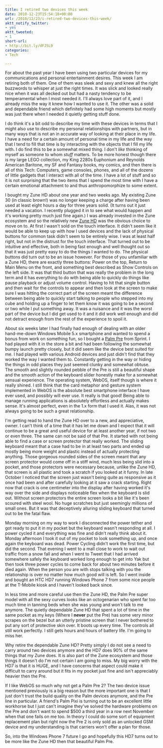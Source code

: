 ```yaml
---
title: I retired two devices this week
date: 2010-12-23T15:54:18+00:00
url: /2010/12/23/i-retired-two-devices-this-week/
aktt_notify_twitter:
- yes
aktt_tweeted:
- 1
short-url:
- http://bit.ly/dFJSL9
categories:
- Tech

---
```

<div class='microid-mailto+http:sha1:2bb30640da2469617ce934288f420a15883ad1be'>

For about the past year I have been using two particular devices for my communications and personal entertainment desires. This week I am retiring both of them. One of them was sleek and sexy and knew all the right buzzwords to whisper at just the right times. It was slick and looked really nice when it was all decked out but had a nasty tendency to be temperamental when I most needed it. I'll always love part of it, and I already miss the way it knew how I wanted to use it. The other was a solid and dependable friend which definitely had some high moments but mostly was just there when I needed it quietly getting stuff done.

I do think it's a bit odd to describe my time with these devices in terms that I might also use to describe my personal relationships with partners, but in many ways that is not an in accurate way of looking at their place in my life. I have a need for a certain amount of personal time in my life and the way that I tend to fill that time is by interacting with the objects that I fill my life with. I do find this to be a somewhat mixed thing. I don't <em>like</em> thinking of myself as someone to whom <em>stuff</em> matters. To be more honest though there is my large LEGO collection, my King 2280s Euphonium and Reynolds American Baritone, my SF and Fantasy books, my comics, and then there is all of this Tech: Computers, game consoles, phones, and all of the dozens of little gadgets that I interact with all of the time. I have a lot of stuff and so it is not surprising that the two items that I spend the most time with I have a certain emotional attachment to and thus anthropomorphize to some extent.

I bought my Zune HD about one year and two weeks ago. My existing Zune 30 (in classic brown!) was no longer keeping a charge after having been used at least eight hours a day for three years solid. (It turns out it just needed a vacation. I recently plugged it in to see what would happen and it's working pretty much just fine again.) I was already invested in the Zune ecosystem and so the relatively new [Zune HD](http://www.zune.net/en-US/products/zunehd/default.htm) was the obvious choice to move on to. At first I wasn't sold on the touch interface. It didn't seem like it would be able to keep up with how I used devices and the lack of physical buttons for common task didn't seem to be entirely wise. I was at least half right, but not in the distrust for the touch interface. That turned out to be intuitive and effective, both in being fast enough and well thought out so that it was just pretty easy to do the things I wanted to do. The physical buttons did turn out to be an issue however. For those of you unfamiliar with a Zune HD, there are exactly three buttons: Power on the top, Return to Main Menu on the front, and something best described as Show Controls on the left side. It was that third button that was really the problem in the long term and it has everything to do with being able to quickly do things like pause playback or adjust volume control. Having to hit that single button and then wait for the controls to appear and then look at the screen to make sure I was hitting the correct part of the screen meant the difference between being able to quickly start talking to people who stepped into my cube and holding up a finger to let them know it was going to be a second or two while I put something away. It was a nuisance and it was the worst part of the device but I did get used to it and it did work well enough and did not detract enough from the rest of the experience to spoil it.

About six weeks later I had finally had enough of dealing with an older hand-me-down Windows Mobile 5.x smartphone and wanted to spend a bonus from work on something fun, so I bought a [Palm Pre](http://www.palm.com/us/products/phones/pre-family.html) from Sprint. I had played with it in the store a bit and had been following the somewhat bumpy launch pretty closely, but it did seem like the device best suited for me. I had played with various Android devices and just didn't find that they worked the way I wanted them to. Constantly getting in the way or hiding the things in odd places they just seemed clunky and somewhat obtuse. The smooth and slightly rounded pebble of the Pre is still a beautiful shape and the smooth action of the keyboard slider honestly make for a somewhat sensual experience. The operating system, WebOS, itself though is where it really shined. I still think that the card metaphor and gesture system implemented in WebOS is the absolute best smartphone interface I have ever used, and possibly will ever use. It really is that good! Being able to manage running applications is absolutely effortless and actually makes sense. It's almost perfect, even in the 1.x form that I used it. Alas, it was not always going to be such a great relationship.

I'm getting read to hand the Zune HD over to a new, and appreciative, owner. I can't think of a time that it has let me down and I expect that it will continue to be a great and useful device for at least another year, if not two or even three. The same can not be said of that Pre. It started with not being able to find a case or screen protector that really worked. The sliding keyboard meant that a case had to be in at least two parts and ended up mostly being more weight and plastic instead of actually protecting anything. Those gorgeous rounded sides of the screen meant that any screen protector would come off in a stiff wind, much less being slid into a pocket, and those protectors were necessary because, unlike the Zune HD, that screen is all plastic and took a scratch if you looked at it funny. In late October I noticed that the screen just wasn't being quite as responsive as it once had been and after carefully looking at it saw a crack starting. Right now that crack is one centimeter into the display after having worked it's way over the side and displays noticeable flex when the keyboard is slid out. Without screen protectors the entire screen looks a bit like it's been scoured with steel wool. No huge scratches but just seemingly millions of small ones. But it was that deceptively alluring sliding keyboard that turned out to be the fatal flaw.

Monday morning on my way to work I disconnected the power tether and got ready to put it in my pocket but the keyboard wasn't responding at all. I power cycled it and everything was fine and didn't really think about it. Monday afternoon I took it out of my pocket to look something up, and once again the keyboard was dead. Power Cycling didn't work the first time, but did the second. That evening I went to a mall close to work to wait out traffic from a snow fall and when I went to Tweet that I had arrived somewhere safely the keyboard worked long enough to get into Yak but then took three power cycles to come back for about two minutes before it died again. When the person you are with stops talking with you the relationship is over no matter how much good will is left. So I went inside and bought an HTC HD7 running Windows Phone 7 from some nice people at the T-Mobile kiosk and I haven't looked back since.

In less time and more careful use then the Zune HD, the Palm Pre super model with all the sexy curves looks like an octogenarian who spent far too much time in tanning beds when she was young and won't talk to me anymore. The quietly dependable Zune HD that spent a lot of time in the same pocket as my keys (Where I <strong>never</strong> put the Pre) has some very minor scrapes on the bezel but an utterly pristine screen that I never bothered to put any sort of protective skin over. It boots up every time. The controls all still work perfectly. I still gets hours and hours of battery life. I'm going to miss her.

Why retire the dependable Zune HD? Pretty simply I do not see a need to carry around two devices anymore and the HD7 does 90% of the same things that my Zune does. It is also part of the Zune ecosystem and those things it doesn't do I'm not certain I am going to miss. My big worry with the HD7 is that it is HUGE, and I have concerns that aspect could make it difficult to carry around but it fits in my pocket just fine and isn't appreciably heavier then the Pre.

If I like WebOS so much why not get a Palm Pre 2? The two device issue mentioned previously is a big reason but the more important one is that I just don't trust the build quality on the Palm devices anymore, and the Pre line in particular. A friend's Palm Pixi is turning out to be an excellent little workhorse but I just can't imagine they've solved the hardware problems on the Pre and don't want to spend $500 a third year in a row next November when that one fails on me too. In theory I could do some sort of equipment replacement plan but right now the Pre 2 is only sold as an unlocked GSM device and my understanding is that carriers won't offer a plan for those.

So, into the Windows Phone 7 future I go and hopefully this HD7 turns out to be more like the Zune HD then that beautiful Palm Pre.

